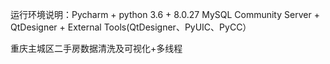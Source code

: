 运行环境说明：Pycharm + python 3.6 + 8.0.27 MySQL Community Server + QtDesigner + External Tools(QtDesigner、PyUIC、PyCC）

重庆主城区二手房数据清洗及可视化+多线程